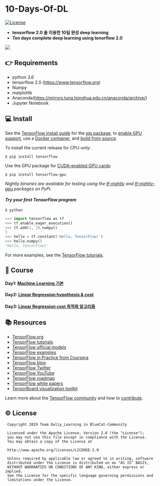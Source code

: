 # 10-Days-Of-DL 
[![License](https://img.shields.io/badge/License-Apache%202.0-blue.svg)](https://opensource.org/licenses/Apache-2.0)

- **tensorflow 2.0 을 이용한 10일 완성 deep learning**
- **Ten days complete deep learning using tenorflow 2.0**


<img src ="https://user-images.githubusercontent.com/52238766/66801842-812d5080-ef55-11e9-916e-cedae5128efe.png">



## :point_right: Requirements

- python 3.6
- tensorflow 2.0 (https://www.tensorflow.org)
- Numpy
- matplotlib
- Anaconda(https://mirrors.tuna.tsinghua.edu.cn/anaconda/archive/)
- Jupyter Notebook



## :computer: Install

See the [TensorFlow install guide](https://www.tensorflow.org/install) for the
[pip package](https://www.tensorflow.org/install/pip), to
[enable GPU support](https://www.tensorflow.org/install/gpu), use a
[Docker container](https://www.tensorflow.org/install/docker), and
[build from source](https://www.tensorflow.org/install/source).

To install the current release for CPU-only:

```
$ pip install tensorflow
```

Use the GPU package for
[CUDA-enabled GPU cards](https://www.tensorflow.org/install/gpu):

```
$ pip install tensorflow-gpu
```

*Nightly binaries are available for testing using the
[tf-nightly](https://pypi.python.org/pypi/tf-nightly) and
[tf-nightly-gpu](https://pypi.python.org/pypi/tf-nightly-gpu) packages on PyPi.*

#### *Try your first TensorFlow program*

```shell
$ python
```

```python
>>> import tensorflow as tf
>>> tf.enable_eager_execution()
>>> tf.add(1, 2).numpy()
3
>>> hello = tf.constant('Hello, TensorFlow!')
>>> hello.numpy()
'Hello, TensorFlow!'
```

For more examples, see the
[TensorFlow tutorials](https://www.tensorflow.org/tutorials/).



## 📖 Course
#### Day1: [Machine Learning 기본](https://github.com/BlueCat-Community/10-Days-Of-DL/tree/master/Day1)


#### Day2: [Linear Regression hypothesis & cost](https://github.com/BlueCat-Community/10-Days-Of-DL/blob/master/Day2/Day%202.md)


#### Day3: [Linear Regression cost 최적화 알고리즘](https://github.com/BlueCat-Community/10-Days-Of-DL/tree/master/Day3)



## :books: Resources

*   [TensorFlow.org](https://www.tensorflow.org)
*   [TensorFlow tutorials](https://www.tensorflow.org/tutorials/)
*   [TensorFlow official models](https://github.com/tensorflow/models/tree/master/official)
*   [TensorFlow examples](https://github.com/tensorflow/examples)
*   [TensorFlow in Practice from Coursera](https://www.coursera.org/specializations/tensorflow-in-practice)
*   [TensorFlow blog](https://blog.tensorflow.org)
*   [TensorFlow Twitter](https://twitter.com/tensorflow)
*   [TensorFlow YouTube](https://www.youtube.com/channel/UC0rqucBdTuFTjJiefW5t-IQ)
*   [TensorFlow roadmap](https://www.tensorflow.org/community/roadmap)
*   [TensorFlow white papers](https://www.tensorflow.org/about/bib)
*   [TensorBoard visualization toolkit](https://github.com/tensorflow/tensorboard)

Learn more about the
[TensorFlow community](https://www.tensorflow.org/community) and how to
[contribute](https://www.tensorflow.org/community/contribute).



## ©️ License
```
 Copyright 2019 Team Daliy_Learning in BlueCat-Community

 Licensed under the Apache License, Version 2.0 (the "License");
 you may not use this file except in compliance with the License.
 You may obtain a copy of the License at
 
 http://www.apache.org/licenses/LICENSE-2.0

 Unless required by applicable law or agreed to in writing, software
 distributed under the License is distributed on an "AS IS" BASIS,
 WITHOUT WARRANTIES OR CONDITIONS OF ANY KIND, either express or implied.
 See the License for the specific language governing permissions and
 limitations under the License.
```
